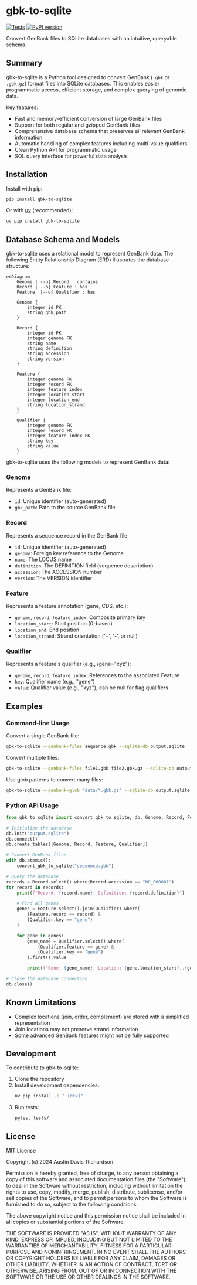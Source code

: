 # gbk-to-sqlite

[![Tests](https://github.com/audy/gbk-to-sqlite/actions/workflows/test.yml/badge.svg)](https://github.com/audy/gbk-to-sqlite/actions/workflows/test.yml)
[![PyPI version](https://badge.fury.io/py/gbk-to-sqlite.svg)](https://badge.fury.io/py/gbk-to-sqlite)

Convert GenBank files to SQLite databases with an intuitive, queryable schema.

## Summary

gbk-to-sqlite is a Python tool designed to convert GenBank (`.gbk` or `.gbk.gz`) format files into SQLite databases. This enables easier programmatic access, efficient storage, and complex querying of genomic data.

Key features:
- Fast and memory-efficient conversion of large GenBank files
- Support for both regular and gzipped GenBank files
- Comprehensive database schema that preserves all relevant GenBank information
- Automatic handling of complex features including multi-value qualifiers
- Clean Python API for programmatic usage
- SQL query interface for powerful data analysis

## Installation

Install with pip:

```bash
pip install gbk-to-sqlite
```

Or with [uv](https://github.com/astral-sh/uv) (recommended):

```bash
uv pip install gbk-to-sqlite
```

## Database Schema and Models

gbk-to-sqlite uses a relational model to represent GenBank data. The following Entity Relationship Diagram (ERD) illustrates the database structure:

```mermaid
erDiagram
    Genome ||--o{ Record : contains
    Record ||--o{ Feature : has
    Feature ||--o{ Qualifier : has

    Genome {
        integer id PK
        string gbk_path
    }

    Record {
        integer id PK
        integer genome FK
        string name
        string definition
        string accession
        string version
    }

    Feature {
        integer genome FK
        integer record FK
        integer feature_index
        integer location_start
        integer location_end
        string location_strand
    }

    Qualifier {
        integer genome FK
        integer record FK
        integer feature_index FK
        string key
        string value
    }
```

gbk-to-sqlite uses the following models to represent GenBank data:

### Genome
Represents a GenBank file:
- `id`: Unique identifier (auto-generated)
- `gbk_path`: Path to the source GenBank file

### Record
Represents a sequence record in the GenBank file:
- `id`: Unique identifier (auto-generated)
- `genome`: Foreign key reference to the Genome
- `name`: The LOCUS name
- `definition`: The DEFINITION field (sequence description)
- `accession`: The ACCESSION number
- `version`: The VERSION identifier

### Feature
Represents a feature annotation (gene, CDS, etc.):
- `genome`, `record`, `feature_index`: Composite primary key
- `location_start`: Start position (0-based)
- `location_end`: End position
- `location_strand`: Strand orientation ('+', '-', or null)

### Qualifier
Represents a feature's qualifier (e.g., /gene="xyz"):
- `genome`, `record`, `feature_index`: References to the associated Feature
- `key`: Qualifier name (e.g., "gene")
- `value`: Qualifier value (e.g., "xyz"), can be null for flag qualifiers

## Examples

### Command-line Usage

Convert a single GenBank file:

```bash
gbk-to-sqlite --genbank-files sequence.gbk --sqlite-db output.sqlite
```

Convert multiple files:

```bash
gbk-to-sqlite --genbank-files file1.gbk file2.gbk.gz --sqlite-db output.sqlite
```

Use glob patterns to convert many files:

```bash
gbk-to-sqlite --genbank-glob "data/*.gbk.gz" --sqlite-db output.sqlite
```

### Python API Usage

```python
from gbk_to_sqlite import convert_gbk_to_sqlite, db, Genome, Record, Feature, Qualifier

# Initialize the database
db.init("output.sqlite")
db.connect()
db.create_tables([Genome, Record, Feature, Qualifier])

# Convert GenBank files
with db.atomic():
    convert_gbk_to_sqlite("sequence.gbk")

# Query the database
records = Record.select().where(Record.accession == "NC_000001")
for record in records:
    print(f"Record: {record.name}, Definition: {record.definition}")

    # Find all genes
    genes = Feature.select().join(Qualifier).where(
        (Feature.record == record) &
        (Qualifier.key == "gene")
    )

    for gene in genes:
        gene_name = Qualifier.select().where(
            (Qualifier.feature == gene) &
            (Qualifier.key == "gene")
        ).first().value

        print(f"Gene: {gene_name}, Location: {gene.location_start}..{gene.location_end}")

# Close the database connection
db.close()
```

## Known Limitations

- Complex locations (join, order, complement) are stored with a simplified representation
- Join locations may not preserve strand information
- Some advanced GenBank features might not be fully supported

## Development

To contribute to gbk-to-sqlite:

1. Clone the repository
2. Install development dependencies:
   ```bash
   uv pip install -e ".[dev]"
   ```
3. Run tests:
   ```bash
   pytest tests/
   ```

## License

MIT License

Copyright (c) 2024 Austin Davis-Richardson

Permission is hereby granted, free of charge, to any person obtaining a copy of this software and associated documentation files (the "Software"), to deal in the Software without restriction, including without limitation the rights to use, copy, modify, merge, publish, distribute, sublicense, and/or sell copies of the Software, and to permit persons to whom the Software is furnished to do so, subject to the following conditions:

The above copyright notice and this permission notice shall be included in all copies or substantial portions of the Software.

THE SOFTWARE IS PROVIDED "AS IS", WITHOUT WARRANTY OF ANY KIND, EXPRESS OR IMPLIED, INCLUDING BUT NOT LIMITED TO THE WARRANTIES OF MERCHANTABILITY, FITNESS FOR A PARTICULAR PURPOSE AND NONINFRINGEMENT. IN NO EVENT SHALL THE AUTHORS OR COPYRIGHT HOLDERS BE LIABLE FOR ANY CLAIM, DAMAGES OR OTHER LIABILITY, WHETHER IN AN ACTION OF CONTRACT, TORT OR OTHERWISE, ARISING FROM, OUT OF OR IN CONNECTION WITH THE SOFTWARE OR THE USE OR OTHER DEALINGS IN THE SOFTWARE.
